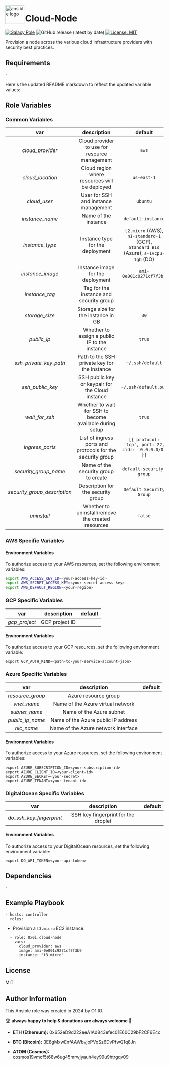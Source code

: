 <!-- @format -->

<p><img src="https://code.benco.io/icon-collection/logos/ansible.svg" alt="ansible logo" title="ansible" align="left" height="60" /></p>

# Cloud-Node
[![Galaxy Role](https://img.shields.io/ansible/role/d/0x0i/cloud-node
)](https://galaxy.ansible.com/ui/standalone/roles/0x0i/cloud-node/)
![GitHub release (latest by date)](https://img.shields.io/github/v/release/0x0I/cloud-node?color=yellow)
[![License: MIT](https://img.shields.io/badge/License-MIT-green.svg)](https://opensource.org/licenses/MIT)

Provision a node across the various cloud infrastructure providers with security best practices.

## Requirements

`-`

Here's the updated README markdown to reflect the updated variable values:

## Role Variables

### Common Variables

|         var         |                        description                         |     default      |
| :-----------------: | :--------------------------------------------------------: | :--------------: |
|   _cloud_provider_  |      Cloud provider to use for resource management         |     `aws`         |
|   _cloud_location_    |           Cloud region where resources will be deployed    |     `us-east-1`    |
|   _cloud_user_      |      User for SSH and instance management                  |     `ubuntu`      |
|   _instance_name_    |          Name of the instance                              |     `default-instance` |
|   _instance_type_   |               Instance type for the deployment             |     `t2.micro` (AWS), `n1-standard-1` (GCP), `Standard_B1s` (Azure), `s-1vcpu-1gb` (DO)     |
|   _instance_image_  |      Instance image for the deployment                    |     `ami-0e001c9271cf7f3b9`    |
|   _instance_tag_     |          Tag for the instance and security group           |        ` `         |
|   _storage_size_    |           Storage size for the instance in GB              |       `30`         |
|   _public_ip_       |        Whether to assign a public IP to the instance       |      `true`        |
| _ssh_private_key_path_ |        Path to the SSH private key for the instance     | `~/.ssh/default`    |
|   _ssh_public_key_       | SSH public key or keypair for the Cloud instance | `~/.ssh/default.pub `       |
|   _wait_for_ssh_    |     Whether to wait for SSH to become available during setup |     `true`        |
|  _ingress_ports_    | List of ingress ports and protocols for the security group |  `[{ protocol: 'tcp', port: 22, cidr: '0.0.0.0/0' }]` |
|  _security_group_name_    |       Name of the security group to create            | `default-security-group` |
|  _security_group_description_ |  Description for the security group  | `Default Security Group` |
|   _uninstall_       |      Whether to uninstall/remove the created resources     |     `false`       |

### AWS Specific Variables

#### Environment Variables

To authorize access to your AWS resources, set the following environment variables:
```bash
export AWS_ACCESS_KEY_ID=<your-access-key-id>
export AWS_SECRET_ACCESS_KEY=<your-secret-access-key>
export AWS_DEFAULT_REGION=<your-region>
```

### GCP Specific Variables

|           var            |              description              |   default    |
| :----------------------: | :-----------------------------------: | :----------: |
|   _gcp_project_          |           GCP project ID             | ` ` |

#### Environment Variables

To authorize access to your GCP resources, set the following environment variable:
```
export GCP_AUTH_KIND=<path-to-your-service-account-json>
```

### Azure Specific Variables

|           var            |              description              |  default  |
| :----------------------: | :-----------------------------------: | :-------: |
|   _resource_group_       |        Azure resource group           | ` ` |
|   _vnet_name_            |    Name of the Azure virtual network  | ` ` |
|   _subnet_name_          |      Name of the Azure subnet         | ` ` |
|   _public_ip_name_       |  Name of the Azure public IP address  | ` ` |
|   _nic_name_             |     Name of the Azure network interface | ` ` |

#### Environment Variables

To authorize access to your Azure resources, set the following environment variables:
```
export AZURE_SUBSCRIPTION_ID=<your-subscription-id>
export AZURE_CLIENT_ID=<your-client-id>
export AZURE_SECRET=<your-secret>
export AZURE_TENANT=<your-tenant-id>
```

### DigitalOcean Specific Variables

|           var            |              description              |  default  |
| :----------------------: | :-----------------------------------: | :-------: |
|   _do_ssh_key_fingerprint_ | SSH key fingerprint for the droplet | ` `       |


#### Environment Variables

To authorize access to your DigitalOcean resources, set the following environment variable:
```
export DO_API_TOKEN=<your-api-token>
```

## Dependencies

`-`

## Example Playbook
```
- hosts: controller
  roles:
```

- Provision a `t3.micro` EC2 instance:
```
  - role: 0x0i.cloud-node
    vars:
      cloud_provider: aws
      image: ami-0e001c9271cf7f3b9
      instance: "t3.micro"
```

## License

MIT

## Author Information

This Ansible role was created in 2024 by O1.IO.

🏆 **always happy to help & donations are always welcome** 💸

- **ETH (Ethereum):** 0x652eD9d222eeA1Ad843efec01E60C29bF2CF6E4c

- **BTC (Bitcoin):** 3E8gMxwEnfAAWbvjoPVqSz6DvPfwQ1q8Jn

- **ATOM (Cosmos):** cosmos19vmcf5t68w6ug45mrwjyauh4ey99u9htrgqv09
